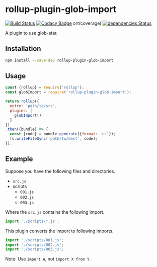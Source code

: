 # rollup-plugin-glob-import

[![Build Status](https://travis-ci.org/kei-ito/rollup-plugin-glob-import.svg?branch=master)](https://travis-ci.org/kei-ito/rollup-plugin-glob-import)
[![Codacy Badge](https://api.codacy.com/project/badge/Grade/b1a12f6323344567bf18e1c5aa833fea)](https://www.codacy.com/app/kei.itof/rollup-plugin-glob-import?utm_source=github.com&amp;utm_medium=referral&amp;utm_content=kei-ito/rollup-plugin-glob-import&amp;utm_campaign=Badge_Grade)
ort/coverage)
[![dependencies Status](https://david-dm.org/kei-ito/rollup-plugin-glob-import/status.svg)](https://david-dm.org/kei-ito/rollup-plugin-glob-import)

A plugin to use glob-star.

## Installation

```bash
npm install --save-dev rollup-plugin-glob-import
```

## Usage

```javascript
const {rollup} = require('rollup');
const globImport = require('rollup-plugin-glob-import');

return rollup({
  entry: 'path/to/src',
  plugins: [
    globImport()
  ]
})
.then((bundle) => {
  const {code} = bundle.generate({format: 'es'});
  fs.writeFileSync('path/to/dest', code);
});
```

## Example

Suppose you have the following files and directories.

- `src.js`
- scripts
    - `001.js`
    - `002.js`
    - `003.js`

Where the `src.js` contains the following import.

```javascript
import './scripts/*.js';
```

This plugin converts the import to following imports.

```javascript
import './scripts/001.js';
import './scripts/002.js';
import './scripts/003.js';
```

Note: Use `import A`, not `import X from Y`.
